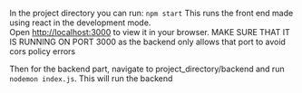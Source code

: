 In the project directory you can run: `npm start` 
This runs the front end made using react in the development mode.\
Open [http://localhost:3000](http://localhost:3000) to view it in your browser.
MAKE SURE THAT IT IS RUNNING ON PORT 3000 as the backend only allows that port to avoid cors policy errors

Then for the backend part, navigate to project_directory/backend and run `nodemon index.js`. This will run the backend




